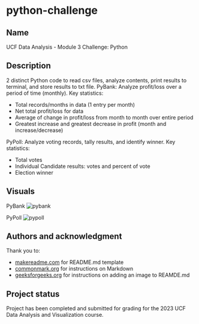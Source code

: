 # python-challenge

## Name
UCF Data Analysis - Module 3 Challenge: Python

## Description
2 distinct Python code to read csv files, analyze contents, print results to terminal, and store results to txt file.
PyBank: Analyze profit/loss over a period of time (monthly).  Key statistics:
* Total records/months in data (1 entry per month)
* Net total profit/loss for data
* Average of change in profit/loss from month to month over entire period
* Greatest increase and greatest decrease in profit (month and increase/decrease)

PyPoll: Analyze voting records, tally results, and identify winner.  Key statistics:
* Total votes
* Individual Candidate results: votes and percent of vote
* Election winner

## Visuals

PyBank
![pybank](https://user-images.githubusercontent.com/127908349/229410889-18d1bbdc-103c-4cb1-b04d-940444eead01.png)

PyPoll
![pypoll](https://user-images.githubusercontent.com/127908349/229410902-962a4452-ad29-448e-9da1-98fa4c4515f4.png)

## Authors and acknowledgment
Thank you to:
* [makereadme.com](https://www.makeareadme.com/) for README.md template
* [commonmark.org](https://commonmark.org/help/) for instructions on Markdown
* [geeksforgeeks.org](https://www.geeksforgeeks.org/how-to-add-images-on-readme-md-file-in-a-github-repository-from-the-local-system/) for instructions on adding an image to REAMDE.md


## Project status
Project has been completed and submitted for grading for the 2023 UCF Data Analysis and Visualization course.
